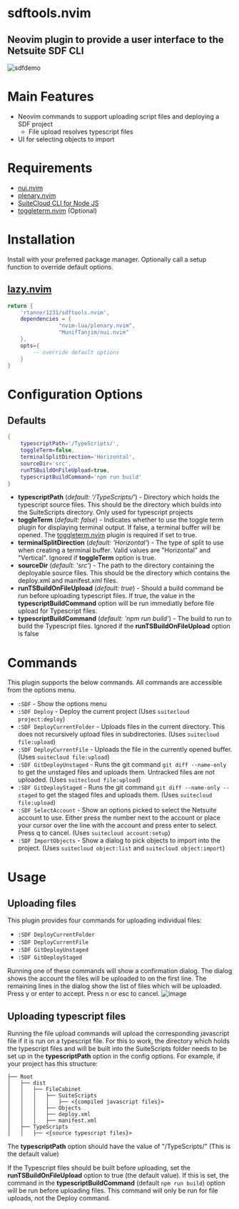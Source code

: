 # sdftools.nvim

## Neovim plugin to provide a user interface to the Netsuite SDF CLI

![sdfdemo](https://github.com/rtanner1231/sdftools.nvim/assets/142627958/caff442c-0b73-4a4f-8a29-35d5507d7664)

# Main Features
- Neovim commands to support uploading script files and deploying a SDF project
  - File upload resolves typescript files
- UI for selecting objects to import

# Requirements
- [nui.nvim](https://github.com/MunifTanjim/nui.nvim)
- [plenary.nvim](https://github.com/nvim-lua/plenary.nvim)
- [SuiteCloud CLI for Node JS](https://www.npmjs.com/package/@oracle/suitecloud-cli)
- [toggleterm.nvim](https://github.com/akinsho/toggleterm.nvim) (Optional)

# Installation
Install with your preferred package manager.  Optionally call a setup function to override default options.

## [lazy.nvim](https://github.com/folke/lazy.nvim)

```lua
return {
    'rtanner1231/sdftools.nvim',
    dependencies = {
                "nvim-lua/plenary.nvim",
                "MunifTanjim/nui.nvim"
    },
    opts={
        -- override default options
    }
}
```

# Configuration Options

## Defaults

```lua
{
    typescriptPath='/TypeScripts/',
    toggleTerm=false,
    terminalSplitDirection='Horizontal',
    sourceDir='src',
    runTSBuildOnFileUpload=true,
    typescriptBuildCommand='npm run build'
}
```

- **typescriptPath** (*default: '/TypeScripts/'*) - Directory which holds the typescript source files.  This should be the directory which builds into the SuiteScripts directory.  Only used for typescript projects
- **toggleTerm** (*default: false*) - Indicates whether to use the toggle term plugin for displaying terminal output.  If false, a terminal buffer will be opened.  The [toggleterm.nvim](https://github.com/akinsho/toggleterm.nvim) plugin is required if set to true.
- **terminalSplitDirection** (*default: 'Horizontal'*) - The type of split to use when creating a terminal buffer.  Valid values are "Horizontal" and "Vertical".  Ignored if **toggleTerm** option is true.
- **sourceDir** (*default: 'src'*) - The path to the directory containing the deployable source files.  This should be the directory which contains the deploy.xml and manifest.xml files.
- **runTSBuildOnFileUpload** (*default: true*) - Should a build command be run before uploading typescript files.  If true, the value in the **typescriptBuildCommand** option will be run immediatly before file upload for Typescript files.
- **typescriptBuildCommand** (*default: 'npm run build'*) - The build to run to build the Typescript files.  Ignored if the **runTSBuildOnFileUpload** option is false

# Commands
This plugin supports the below commands.  All commands are accessible from the options menu.
- ```:SDF``` - Show the options menu
- ```:SDF Deploy``` - Deploy the current project (Uses ```suitecloud project:deploy```)
- ```:SDF DeployCurrentFolder``` - Uploads files in the current directory.  This does not recursively upload files in subdirectories.  (Uses ```suitecloud file:upload```)
- ```:SDF DeployCurrentFile``` - Uploads the file in the currently opened buffer.  (Uses ```suitecloud file:upload```)
- ```:SDF GitDeployUnstaged``` - Runs the git command ```git diff --name-only``` to get the unstaged files and uploads them.  Untracked files are not uploaded.  (Uses ```suitecloud file:upload```)
- ```:SDF GitDeployStaged``` - Runs the git command ```git diff --name-only --staged``` to get the staged files and uploads them.  (Uses ```suitecloud file:upload```)
- ```:SDF SelectAccount``` - Show an options picked to select the Netsuite account to use.  Either press the number next to the account or place your cursor over the line with the account and press enter to select.  Press q to cancel.  (Uses ```suitecloud account:setup```)
- ```:SDF ImportObjects``` - Show a dialog to pick objects to import into the project.  (Uses ```suitecloud object:list``` and ```suitecloud object:import```)

# Usage

## Uploading files

This plugin provides four commands for uploading individual files:
- ```:SDF DeployCurrentFolder```
- ```:SDF DeployCurrentFile```
- ```:SDF GitDeployUnstaged```
- ```:SDF GitDeployStaged```

Running one of these commands will show a confirmation dialog.  The dialog shows the account the files will be uploaded to on the first line.  The remaining lines in the dialog show the list of files which will be uploaded.  Press y or enter to accept.  Press n or esc to cancel.
![image](https://github.com/rtanner1231/sdftools.nvim/assets/142627958/38953c78-40c4-488e-a1f4-178b9918e568)


## Uploading typescript files

Running the file upload commands will upload the corresponding javascript file if it is run on a typescript file.  For this to work, the directory which holds the typescript files and will be built into the SuiteScripts folder needs to be set up in the **typescriptPath** option in the config options.  For example, if your project has this structure:
```
├── Root
│   ├── dist
│   │   ├── FileCabinet
│   │   │   ├── SuiteScripts
│   │   │   │   ├── <{compiled javascript files}>
│   │   │   ├── Objects
│   │   │   ├── deploy.xml
│   │   │   ├── manifest.xml
│   ├── TypeScripts
│   │   ├── <{source typescript files}>
```
The **typescriptPath** option should have the value of "/TypeScripts/" (This is the default value)

If the Typescript files should be built before uploading, set the **runTSBuildOnFileUpload** option to true (the default value).  If this is set, the command in the **typescriptBuildCommand** (default ```npm run build```) option will be run before uploading files.  This command will only be run for file uploads, not the Deploy command.

